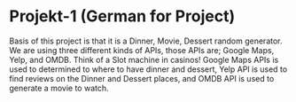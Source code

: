 # Projekt-1 (German for Project)
Basis of this project is that it is a Dinner, Movie, Dessert random generator.
We are using three different kinds of APIs, those APIs are; Google Maps, Yelp, and OMDB.
Think of a Slot machine in casinos!
Google Maps APIs is used to determined to where to have dinner and dessert,
Yelp API is used to find reviews on the Dinner and Dessert places,
and OMDB API is used to generate a movie to watch.
